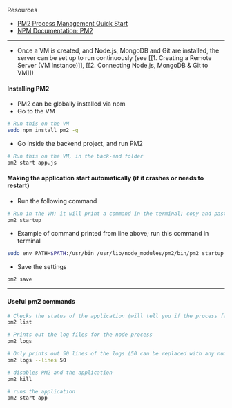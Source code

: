 Resources
* [PM2 Process Management Quick Start](https://pm2.keymetrics.io/docs/usage/pm2-doc-single-page/)
* [NPM Documentation: PM2](https://www.npmjs.com/package/pm2) 

---
* Once a VM is created, and Node.js, MongoDB and Git are installed, the server can be set up to run continuously (see [[1. Creating a Remote Server (VM Instance)]], [[2. Connecting Node.js, MongoDB & Git to VM]])

#### Installing PM2 
* PM2 can be globally installed via npm
* Go to the VM 
```bash
# Run this on the VM 
sudo npm install pm2 -g
```

* Go inside the backend project, and run PM2
```bash
# Run this on the VM, in the back-end folder
pm2 start app.js 
```

#### Making the application start automatically (if it crashes or needs to restart)
* Run the following command
```bash
# Run in the VM; it will print a command in the terminal; copy and paste this command back into terminal
pm2 startup 
```

* Example of command printed from line above; run this command in terminal
```bash
sudo env PATH=$PATH:/usr/bin /usr/lib/node_modules/pm2/bin/pm2 startup systemd -u tripleten --hp /home/tripleten 
```

* Save the settings
```bash
pm2 save 
```

---
#### Useful pm2 commands

```bash
# Checks the status of the application (will tell you if the process failed to start)
pm2 list

# Prints out the log files for the node process
pm2 logs

# Only prints out 50 lines of the logs (50 can be replaced with any number)
pm2 logs --lines 50

# disables PM2 and the application
pm2 kill 

# runs the application
pm2 start app 
```